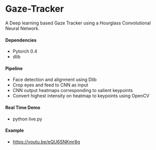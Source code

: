 # Gaze-Tracker
A Deep learning based Gaze Tracker using a Hourglass Convolutional Neural Network. 

#### Dependencies
- Pytorch 0.4
- dlib

#### Pipeline
- Face detection and alignment using Dlib
- Crop eyes and feed to CNN as input
- CNN output heatmaps corresponding to salient keypoints
- Convert highest intensity on heatmap to keypoints using OpenCV

#### Real Time Demo
- python live.py

#### Example
-  https://youtu.be/eQU6SNKmr8g

